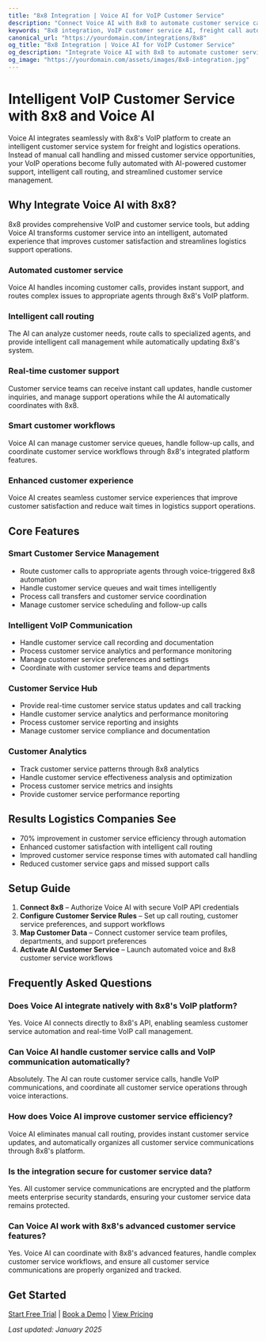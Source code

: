 ```yaml
---
title: "8x8 Integration | Voice AI for VoIP Customer Service"
description: "Connect Voice AI with 8x8 to automate customer service calls, handle VoIP communications, and streamline logistics customer support. Built for freight companies that want intelligent VoIP automation and better customer experience."
keywords: "8x8 integration, VoIP customer service AI, freight call automation, trucking VoIP AI, logistics customer service AI, 8x8 voice assistant"
canonical_url: "https://yourdomain.com/integrations/8x8"
og_title: "8x8 Integration | Voice AI for VoIP Customer Service"
og_description: "Integrate Voice AI with 8x8 to automate customer service calls, handle VoIP communications, and streamline logistics customer support."
og_image: "https://yourdomain.com/assets/images/8x8-integration.jpg"
---
```


# Intelligent VoIP Customer Service with 8x8 and Voice AI

Voice AI integrates seamlessly with 8x8's VoIP platform to create an intelligent customer service system for freight and logistics operations. Instead of manual call handling and missed customer service opportunities, your VoIP operations become fully automated with AI-powered customer support, intelligent call routing, and streamlined customer service management.

## Why Integrate Voice AI with 8x8?

8x8 provides comprehensive VoIP and customer service tools, but adding Voice AI transforms customer service into an intelligent, automated experience that improves customer satisfaction and streamlines logistics support operations.

### Automated customer service
Voice AI handles incoming customer calls, provides instant support, and routes complex issues to appropriate agents through 8x8's VoIP platform.

### Intelligent call routing
The AI can analyze customer needs, route calls to specialized agents, and provide intelligent call management while automatically updating 8x8's system.

### Real-time customer support
Customer service teams can receive instant call updates, handle customer inquiries, and manage support operations while the AI automatically coordinates with 8x8.

### Smart customer workflows
Voice AI can manage customer service queues, handle follow-up calls, and coordinate customer service workflows through 8x8's integrated platform features.

### Enhanced customer experience
Voice AI creates seamless customer service experiences that improve customer satisfaction and reduce wait times in logistics support operations.

## Core Features

### Smart Customer Service Management
- Route customer calls to appropriate agents through voice-triggered 8x8 automation
- Handle customer service queues and wait times intelligently
- Process call transfers and customer service coordination
- Manage customer service scheduling and follow-up calls

### Intelligent VoIP Communication
- Handle customer service call recording and documentation
- Process customer service analytics and performance monitoring
- Manage customer service preferences and settings
- Coordinate with customer service teams and departments

### Customer Service Hub
- Provide real-time customer service status updates and call tracking
- Handle customer service analytics and performance monitoring
- Process customer service reporting and insights
- Manage customer service compliance and documentation

### Customer Analytics
- Track customer service patterns through 8x8 analytics
- Handle customer service effectiveness analysis and optimization
- Process customer service metrics and insights
- Provide customer service performance reporting

## Results Logistics Companies See

- 70% improvement in customer service efficiency through automation
- Enhanced customer satisfaction with intelligent call routing
- Improved customer service response times with automated call handling
- Reduced customer service gaps and missed support calls

## Setup Guide

1. **Connect 8x8** – Authorize Voice AI with secure VoIP API credentials
2. **Configure Customer Service Rules** – Set up call routing, customer service preferences, and support workflows
3. **Map Customer Data** – Connect customer service team profiles, departments, and support preferences
4. **Activate AI Customer Service** – Launch automated voice and 8x8 customer service workflows


## Frequently Asked Questions

### Does Voice AI integrate natively with 8x8's VoIP platform?
Yes. Voice AI connects directly to 8x8's API, enabling seamless customer service automation and real-time VoIP call management.

### Can Voice AI handle customer service calls and VoIP communication automatically?
Absolutely. The AI can route customer service calls, handle VoIP communications, and coordinate all customer service operations through voice interactions.

### How does Voice AI improve customer service efficiency?
Voice AI eliminates manual call routing, provides instant customer service updates, and automatically organizes all customer service communications through 8x8's platform.

### Is the integration secure for customer service data?
Yes. All customer service communications are encrypted and the platform meets enterprise security standards, ensuring your customer service data remains protected.

### Can Voice AI work with 8x8's advanced customer service features?
Yes. Voice AI can coordinate with 8x8's advanced features, handle complex customer service workflows, and ensure all customer service communications are properly organized and tracked.

## Get Started

[Start Free Trial](https://yourdomain.com/trial) | [Book a Demo](https://yourdomain.com/demo) | [View Pricing](https://yourdomain.com/pricing)

*Last updated: January 2025*
